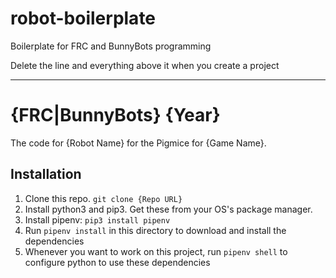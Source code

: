 # robot-boilerplate
Boilerplate for FRC and BunnyBots programming

Delete the line and everything above it when you create a project

---

# {FRC|BunnyBots} {Year}

The code for {Robot Name} for the Pigmice for {Game Name}.

## Installation

1. Clone this repo. `git clone {Repo URL}`
2. Install python3 and pip3. Get these from your OS's package manager.
3. Install pipenv: `pip3 install pipenv`
4. Run `pipenv install` in this directory to download and install the dependencies
5. Whenever you want to work on this project, run `pipenv shell` to configure python to use these dependencies
